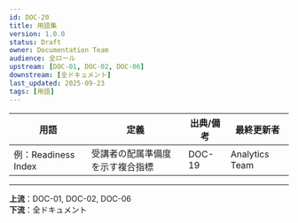 ```yaml
---
id: DOC-20
title: 用語集
version: 1.0.0
status: Draft
owner: Documentation Team
audience: 全ロール
upstream: [DOC-01, DOC-02, DOC-06]
downstream: [全ドキュメント]
last_updated: 2025-09-23
tags: [用語]
---
```


| 用語 | 定義 | 出典/備考 | 最終更新者 |
|------|------|-----------|------------|
| 例：Readiness Index | 受講者の配属準備度を示す複合指標 | DOC-19 | Analytics Team |

---
**上流**：DOC-01, DOC-02, DOC-06  
**下流**：全ドキュメント
